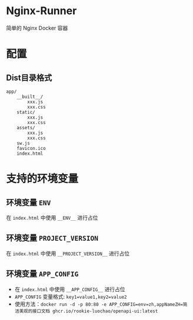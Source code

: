 # Nginx-Runner
简单的 Nginx Docker 容器


# 配置

## Dist目录格式
```
app/
    __built__/
        xxx.js
        xxx.css
    static/
        xxx.js
        xxx.css
    assets/
        xxx.js
        xxx.css
    sw.js
    favicon.ico
    index.html
```


# 支持的环境变量

## 环境变量 `ENV` 
在 `index.html` 中使用 `__ENV__` 进行占位


## 环境变量 `PROJECT_VERSION`
在 `index.html` 中使用 `__PROJECT_VERSION__` 进行占位


## 环境变量 `APP_CONFIG`

* 在 `index.html` 中使用 `__APP_CONFIG__` 进行占位
* `APP_CONFIG` 变量格式: `key1=value1,key2=value2`
* 使用方法：`docker run -d -p 80:80 -e APP_CONFIG=env=zh,appNameZH=简洁美观的接口文档 ghcr.io/rookie-luochao/openapi-ui:latest`
